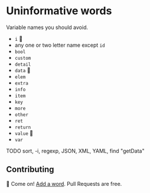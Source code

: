 # Uninformative words

Variable names you should avoid.

- `i` 👺
- any one or two letter name except `id`
- `bool`
- `custom`
- `detail`
- `data` 👺
- `elem`
- `extra`
- `info`
- `item`
- `key`
- `more`
- `other`
- `ret`
- `return`
- `value` 👺
- `var`

TODO sort, -i, regexp, JSON, XML, YAML, find "getData"

## Contributing

📢 Come on! [Add a word](https://github.com/szepeviktor/uninformative-words/edit/master/README.md). Pull Requests are free.
